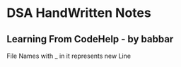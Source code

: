 # DSA HandWritten Notes
## Learning From CodeHelp - by babbar

File Names with _ in it represents new Line
